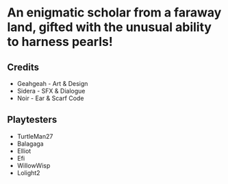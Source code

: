 # An enigmatic scholar from a faraway land, gifted with the unusual ability to harness pearls!

## Credits
- Geahgeah - Art & Design
- Sidera - SFX & Dialogue
- Noir - Ear & Scarf Code

## Playtesters
- TurtleMan27
- Balagaga
- Elliot
- Efi
- WillowWisp
- Lolight2
